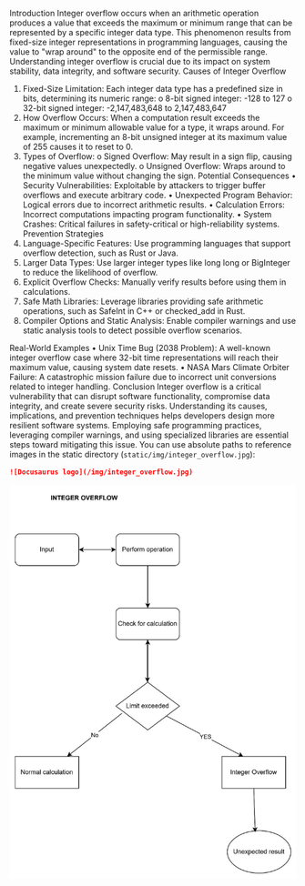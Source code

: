 Introduction
Integer overflow occurs when an arithmetic operation produces a value that exceeds the maximum or minimum range that can be represented by a specific integer data type. This phenomenon results from fixed-size integer representations in programming languages, causing the value to "wrap around" to the opposite end of the permissible range. Understanding integer overflow is crucial due to its impact on system stability, data integrity, and software security.
Causes of Integer Overflow
1.	Fixed-Size Limitation: Each integer data type has a predefined size in bits, determining its numeric range:
o	8-bit signed integer: -128 to 127
o	32-bit signed integer: -2,147,483,648 to 2,147,483,647
2.	How Overflow Occurs: When a computation result exceeds the maximum or minimum allowable value for a type, it wraps around. For example, incrementing an 8-bit unsigned integer at its maximum value of 255 causes it to reset to 0.
3.	Types of Overflow:
o	Signed Overflow: May result in a sign flip, causing negative values unexpectedly.
o	Unsigned Overflow: Wraps around to the minimum value without changing the sign.
Potential Consequences
•	Security Vulnerabilities: Exploitable by attackers to trigger buffer overflows and execute arbitrary code.
•	Unexpected Program Behavior: Logical errors due to incorrect arithmetic results.
•	Calculation Errors: Incorrect computations impacting program functionality.
•	System Crashes: Critical failures in safety-critical or high-reliability systems.
Prevention Strategies
1.	Language-Specific Features: Use programming languages that support overflow detection, such as Rust or Java.
2.	Larger Data Types: Use larger integer types like long long or BigInteger to reduce the likelihood of overflow.
3.	Explicit Overflow Checks: Manually verify results before using them in calculations.
4.	Safe Math Libraries: Leverage libraries providing safe arithmetic operations, such as SafeInt in C++ or checked_add in Rust.
5.	Compiler Options and Static Analysis: Enable compiler warnings and use static analysis tools to detect possible overflow scenarios.


Real-World Examples
•	Unix Time Bug (2038 Problem): A well-known integer overflow case where 32-bit time representations will reach their maximum value, causing system date resets.
•	NASA Mars Climate Orbiter Failure: A catastrophic mission failure due to incorrect unit conversions related to integer handling.
Conclusion
Integer overflow is a critical vulnerability that can disrupt software functionality, compromise data integrity, and create severe security risks. Understanding its causes, implications, and prevention techniques helps developers design more resilient software systems. Employing safe programming practices, leveraging compiler warnings, and using specialized libraries are essential steps toward mitigating this issue.
You can use absolute paths to reference images in the static directory (`static/img/integer_overflow.jpg`):

```md
![Docusaurus logo](/img/integer_overflow.jpg)
```

![Docusaurus logo](/img/integer_overflow.jpg)